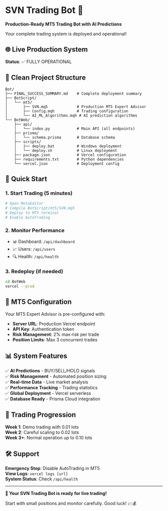 # SVN Trading Bot 🚀

**Production-Ready MT5 Trading Bot with AI Predictions**

Your complete trading system is deployed and operational!

## 🌐 Live Production System

**Status**: ✅ FULLY OPERATIONAL

## 📂 Clean Project Structure

```
Bot/
├── FINAL_SUCCESS_SUMMARY.md    # Complete deployment summary
├── BotScript/
│   └── mt5/
│       ├── SVN.mq5             # Production MT5 Expert Advisor
│       ├── Config.mqh          # Trading configuration
│       └── AI_ML_Algorithms.mqh # AI prediction algorithms
└── BotWeb/
    ├── api/
    │   └── index.py            # Main API (all endpoints)
    ├── prisma/
    │   └── schema.prisma       # Database schema
    ├── scripts/
    │   ├── deploy.bat          # Windows deployment
    │   └── deploy.sh           # Linux deployment
    ├── package.json            # Vercel configuration
    ├── requirements.txt        # Python dependencies
    └── vercel.json             # Deployment config
```

## 🚀 Quick Start

### 1. Start Trading (5 minutes)
```bash
# Open MetaEditor
# Compile BotScript/mt5/SVN.mq5
# Deploy to MT5 terminal
# Enable AutoTrading
```

### 2. Monitor Performance
- 📊 Dashboard: `/api/dashboard`
- 📈 Users: `/api/users`
- 🔍 Health: `/api/health`

### 3. Redeploy (if needed)
```bash
cd BotWeb
vercel --prod
```

## 🔧 MT5 Configuration

Your MT5 Expert Advisor is pre-configured with:
- **Server URL**: Production Vercel endpoint
- **API Key**: Authentication token
- **Risk Management**: 2% max risk per trade
- **Position Limits**: Max 3 concurrent trades

## 📊 System Features

✅ **AI Predictions** - BUY/SELL/HOLD signals  
✅ **Risk Management** - Automated position sizing  
✅ **Real-time Data** - Live market analysis  
✅ **Performance Tracking** - Trading statistics  
✅ **Global Deployment** - Vercel serverless  
✅ **Database Ready** - Prisma Cloud integration  

## 🎯 Trading Progression

**Week 1**: Demo trading with 0.01 lots  
**Week 2**: Careful scaling to 0.02 lots  
**Week 3+**: Normal operation up to 0.10 lots  

## 🛠️ Support

**Emergency Stop**: Disable AutoTrading in MT5  
**View Logs**: `vercel logs [url]`  
**System Status**: Check `/api/health`  

---

**🎉 Your SVN Trading Bot is ready for live trading!**

Start with small positions and monitor carefully. Good luck! 📈💰
